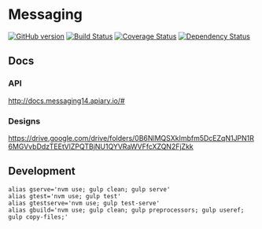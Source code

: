 # Messaging
[![GitHub version](https://badge.fury.io/gh/appirio-tech%2Fng-work-layout.svg)](http://badge.fury.io/gh/appirio-tech%2Fng-work-layout)
[![Build Status](https://travis-ci.org/appirio-tech/ng-work-layout.svg?branch=master)](https://travis-ci.org/appirio-tech/ng-work-layout)
[![Coverage Status](https://coveralls.io/repos/appirio-tech/ng-work-layout/badge.svg?branch=master&service=github)](https://coveralls.io/github/appirio-tech/ng-work-layout?branch=master)
[![Dependency Status](https://www.versioneye.com/user/projects/55d7a0bd8d9c4b0021000001/badge.svg?style=flat)](https://www.versioneye.com/user/projects/55d7a0bd8d9c4b0021000001)

## Docs
### API
http://docs.messaging14.apiary.io/#

### Designs
https://drive.google.com/drive/folders/0B6NlMQSXkImbfm5DcEZqN1JPN1R6MGVvbDdzTEEtVlZPQTBjNU1QYVRaWVFfcXZQN2FjZkk

## Development
```
alias gserve='nvm use; gulp clean; gulp serve'
alias gtest='nvm use; gulp test'
alias gtestserve='nvm use; gulp test-serve'
alias gbuild='nvm use; gulp clean; gulp preprocessors; gulp useref; gulp copy-files;'
```